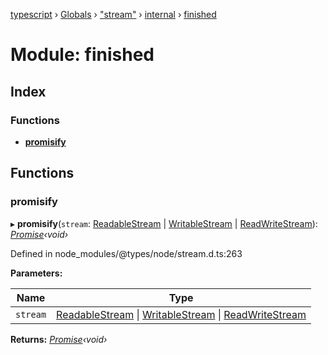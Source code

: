 [typescript](../README.md) › [Globals](../globals.md) › ["stream"](_stream_.md) › [internal](../classes/_stream_.internal.md) › [finished](_stream_.internal.finished.md)

# Module: finished

## Index

### Functions

* [__promisify__](_stream_.internal.finished.md#__promisify__)

## Functions

###  __promisify__

▸ **__promisify__**(`stream`: [ReadableStream](../interfaces/nodejs.readablestream.md) | [WritableStream](../interfaces/nodejs.writablestream.md) | [ReadWriteStream](../interfaces/nodejs.readwritestream.md)): *[Promise](../interfaces/promise.md)‹void›*

Defined in node_modules/@types/node/stream.d.ts:263

**Parameters:**

Name | Type |
------ | ------ |
`stream` | [ReadableStream](../interfaces/nodejs.readablestream.md) &#124; [WritableStream](../interfaces/nodejs.writablestream.md) &#124; [ReadWriteStream](../interfaces/nodejs.readwritestream.md) |

**Returns:** *[Promise](../interfaces/promise.md)‹void›*
